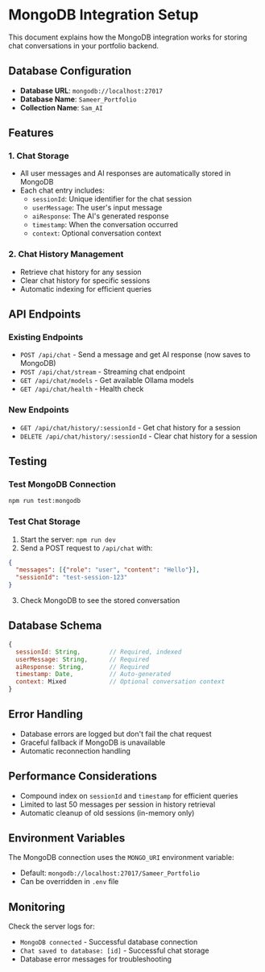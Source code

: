 # MongoDB Integration Setup

This document explains how the MongoDB integration works for storing chat conversations in your portfolio backend.

## Database Configuration

- **Database URL**: `mongodb://localhost:27017`
- **Database Name**: `Sameer_Portfolio`
- **Collection Name**: `Sam_AI`

## Features

### 1. Chat Storage
- All user messages and AI responses are automatically stored in MongoDB
- Each chat entry includes:
  - `sessionId`: Unique identifier for the chat session
  - `userMessage`: The user's input message
  - `aiResponse`: The AI's generated response
  - `timestamp`: When the conversation occurred
  - `context`: Optional conversation context

### 2. Chat History Management
- Retrieve chat history for any session
- Clear chat history for specific sessions
- Automatic indexing for efficient queries

## API Endpoints

### Existing Endpoints
- `POST /api/chat` - Send a message and get AI response (now saves to MongoDB)
- `POST /api/chat/stream` - Streaming chat endpoint
- `GET /api/chat/models` - Get available Ollama models
- `GET /api/chat/health` - Health check

### New Endpoints
- `GET /api/chat/history/:sessionId` - Get chat history for a session
- `DELETE /api/chat/history/:sessionId` - Clear chat history for a session

## Testing

### Test MongoDB Connection
```bash
npm run test:mongodb
```

### Test Chat Storage
1. Start the server: `npm run dev`
2. Send a POST request to `/api/chat` with:
```json
{
  "messages": [{"role": "user", "content": "Hello"}],
  "sessionId": "test-session-123"
}
```
3. Check MongoDB to see the stored conversation

## Database Schema

```javascript
{
  sessionId: String,        // Required, indexed
  userMessage: String,      // Required
  aiResponse: String,       // Required
  timestamp: Date,          // Auto-generated
  context: Mixed            // Optional conversation context
}
```

## Error Handling

- Database errors are logged but don't fail the chat request
- Graceful fallback if MongoDB is unavailable
- Automatic reconnection handling

## Performance Considerations

- Compound index on `sessionId` and `timestamp` for efficient queries
- Limited to last 50 messages per session in history retrieval
- Automatic cleanup of old sessions (in-memory only)

## Environment Variables

The MongoDB connection uses the `MONGO_URI` environment variable:
- Default: `mongodb://localhost:27017/Sameer_Portfolio`
- Can be overridden in `.env` file

## Monitoring

Check the server logs for:
- `MongoDB connected` - Successful database connection
- `Chat saved to database: [id]` - Successful chat storage
- Database error messages for troubleshooting 